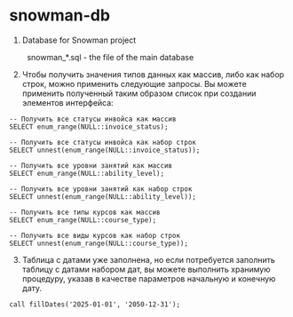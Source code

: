 # snowman-db
1. Database for Snowman project

&emsp;&emsp; snowman_\*.sql - the file of the main database

2. Чтобы получить значения типов данных как массив, либо как набор строк, можно применить следующие запросы. Вы можете применить полученный таким образом список при создании элементов интерфейса:
```
-- Получить все статусы инвойса как массив
SELECT enum_range(NULL::invoice_status);

-- Получить все статусы инвойса как набор строк
SELECT unnest(enum_range(NULL::invoice_status));
```
```
-- Получить все уровни занятий как массив
SELECT enum_range(NULL::ability_level);

-- Получить все уровни занятий как набор строк
SELECT unnest(enum_range(NULL::ability_level));
```
```
-- Получить все типы курсов как массив
SELECT enum_range(NULL::course_type);

-- Получить все виды курсов как набор строк
SELECT unnest(enum_range(NULL::course_type));
```

3. Таблица с датами уже заполнена, но если потребуется заполнить таблицу с датами набором дат, вы можете выполнить хранимую процедуру, указав в качестве параметров начальную и конечную дату.
```
call fillDates('2025-01-01', '2050-12-31');
```
